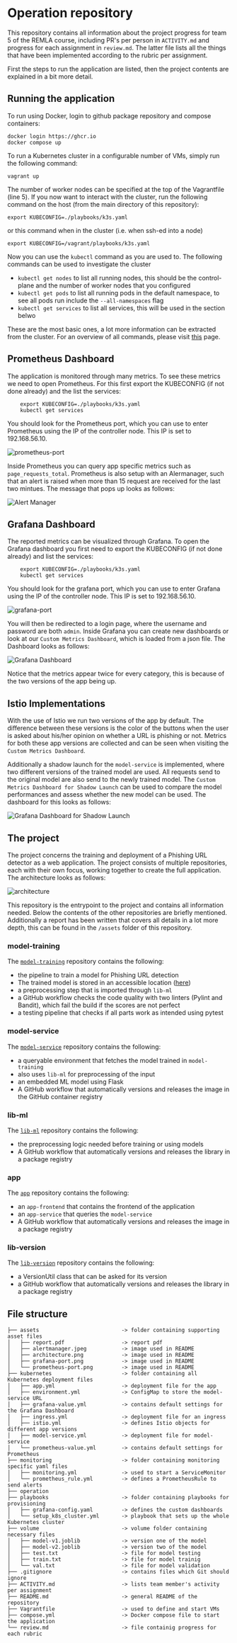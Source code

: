 # Operation repository
This repository contains all information about the project progress for team 5 of the REMLA course, including PR's per person in `ACTIVITY.md` and progress for each assignment in `review.md`. The latter file lists all the things that have been implemented according to the rubric per assignment.

First the steps to run the application are listed, then the project contents are explained in a bit more detail.

## Running the application

To run using Docker, login to github package repository and compose containers:

```
docker login https://ghcr.io
docker compose up
```

To run a Kubernetes cluster in a configurable number of VMs, simply run the following command:

```
vagrant up
```

The number of worker nodes can be specified at the top of the Vagrantfile (line 5). If you now want to interact with the cluster, run the following command on the host (from the main directory of this repository):

```
export KUBECONFIG=./playbooks/k3s.yaml
```

or this command when in the cluster (i.e. when ssh-ed into a node)
```
export KUBECONFIG=/vagrant/playbooks/k3s.yaml
```

Now you can use the `kubectl` command as you are used to. The following commands can be used to investigate the cluster
- `kubectl get nodes` to list all running nodes, this should be the control-plane and the number of worker nodes that you configured
- `kubectl get pods` to list all running pods in the default namespace, to see all pods run include the `--all-namespaces` flag
- `kubectl get services` to list all services, this will be used in the section belwo

These are the most basic ones, a lot more information can be extracted from the cluster. For an overview of all commands, please visit [this](https://kubernetes.io/docs/reference/generated/kubectl/kubectl-commands)
 page.

## Prometheus Dashboard
The application is monitored through many metrics. To see these metrics we need to open Prometheus. For this first export the KUBECONFIG (if not done already) and the list the services:

```
    export KUBECONFIG=./playbooks/k3s.yaml
    kubectl get services
```

You should look for the Prometheus port, which you can use to enter Prometheus using the IP of the controller node. This IP is set to 192.168.56.10.

![prometheus-port](assets/prometheus-port.png)

Inside Prometheus you can query app specific metrics such as ```page_requests_total```. Prometheus is also setup with an Alermanager, such that an alert is raised when more than 15 request are received for the last two mintues. The message that pops up looks as follows:

![Alert Manager](assets/alertmanager.jpeg)

## Grafana Dashboard
The reported metrics can be visualized through Grafana. To open the Grafana dashboard you first need to export the KUBECONFIG (if not done already) and list the services:

```
    export KUBECONFIG=./playbooks/k3s.yaml
    kubectl get services
```

You should look for the grafana port, which you can use to enter Grafana using the IP of the controller node. This IP is set to 192.168.56.10.

![grafana-port](assets/grafana-port.png)

You will then be redirected to a login page, where the username and password are both `admin`. Inside Grafana you can create new dashboards or look at our `Custom Metrics Dashboard`, which is loaded from a json file. The Dashboard looks as follows:

![Grafana Dashboard](assets/grafana.jpeg)

Notice that the metrics appear twice for every category, this is because of the two versions of the app being up.

## Istio Implementations
With the use of Istio we run two versions of the app by default. The difference between these versions is the color of the buttons when the user is asked about his/her opinion on whether a URL is phishing or not. Metrics for both these app versions are collected and can be seen when visiting the `Custom Metrics Dashboard`.

Additionally a shadow launch for the `model-service` is implemented, where two different versions of the trained model are used. All requests send to the original model are also send to the newly trained model. The `Custom Metrics Dashboard for Shadow Launch` can be used to compare the model performances and assess whether the new model can be used. The dashboard for this looks as follows:

![Grafana Dashboard for Shadow Launch](assets/grafana-models.jpeg)

## The project
The project concerns the training and deployment of a Phishing URL detector as a web application. The project consists of multiple repositories, each with their own focus, working together to create the full application. The architecture looks as follows:

![architecture](assets/architecture.png)

This repository is the entrypoint to the project and contains all information needed. Below the contents of the other repositories are briefly mentioned. Additionally a report has been written that covers all details in a lot more depth, this can be found in the `/assets` folder of this repository.

### model-training
The [`model-training`](https://github.com/REMLA24-Team-5/Model-Training) repository contains the following:
- the pipeline to train a model for Phishing URL detection
- The trained model is stored in an accessible location ([here](https://drive.google.com/file/d/185n3q-K-l3eiFwiThouljU_j9rYDugIX)) 
- a preprocessing step that is imported through `lib-ml` 
- a GitHub workflow checks the code quality with two linters (Pylint and Bandit), which fail the build if the scores are not perfect
- a testing pipeline that checks if all parts work as intended using pytest

### model-service
The [`model-service`](https://github.com/REMLA24-Team-5/model-service) repository contains the following:
- a queryable environment that fetches the model trained in `model-training`
- also uses `lib-ml` for preprocessing of the input
- an embedded ML model using Flask
- A GitHub workflow that automatically versions and releases the image in the GitHub container registry

### lib-ml
The [`lib-ml`](https://github.com/REMLA24-Team-5/lib-ml) repository contains the following:
- the preprocessing logic needed before training or using models
- A GitHub workflow that automatically versions and releases the library in a package registry

### app
The [`app`](https://github.com/REMLA24-Team-5/app) repository contains the following:
- an `app-frontend` that contains the frontend of the application
- an `app-service` that queries the `model-service`
- A GitHub workflow that automatically versions and releases the image in a package registry

### lib-version
The [`lib-version`](https://github.com/REMLA24-Team-5/lib-versino) repository contains the following:
- a VersionUtil class that can be asked for its version
- a GitHub workflow that automatically versions and releases the library in a package registry

## File structure
```
├── assets                          -> folder containing supporting asset files
│   ├── report.pdf                  -> report pdf
│   ├── alertmanager.jpeg           -> image used in README
│   ├── architecture.png            -> image used in README
│   ├── grafana-port.png            -> image used in README
│   └── prometheus-port.png         -> image used in README
├── kubernetes                      -> folder containing all Kubernetes deployment files
│   ├── app.yml                     -> deployment file for the app
│   ├── environment.yml             -> ConfigMap to store the model-service URL
│   ├── grafana-value.yml           -> contains default settings for the Grafana Dashboard
│   ├── ingress.yml                 -> deployment file for an ingress
│   ├── istio.yml                   -> defines Istio objects for different app versions
│   ├── model-service.yml           -> deployment file for model-service
│   └── prometheus-value.yml        -> contains default settings for Prometheus
├── monitoring                      -> folder containing monitoring specific yaml files
│   ├── monitoring.yml              -> used to start a ServiceMonitor
│   └── prometheus_rule.yml         -> defines a PrometheusRule to send alerts
├── operation
├── playbooks                       -> folder containing playbooks for provisioning
│   ├── grafana-config.yaml         -> defines the custom dashboards
│   └── setup_k8s_cluster.yml       -> playbook that sets up the whole Kubernetes cluster
├── volume                          -> volume folder containing necessary files
│   ├── model-v1.joblib             -> version one of the model
│   ├── model-v2.joblib             -> version two of the model
│   ├── test.txt                    -> file for model testing
│   ├── train.txt                   -> file for model trainig
│   └── val.txt                     -> file for model validation
├── .gitignore                      -> contains files which Git should ignore
├── ACTIVITY.md                     -> lists team member's activity per assignment
├── README.md                       -> general README of the repository
├── Vagrantfile                     -> used to define and start VMs
├── compose.yml                     -> Docker compose file to start the application
└── review.md                       -> file containig progress for each rubric
```